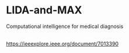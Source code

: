 # LIDA-and-MAX
Computational intelligence for medical diagnosis
<br><br>

https://ieeexplore.ieee.org/document/7013390
